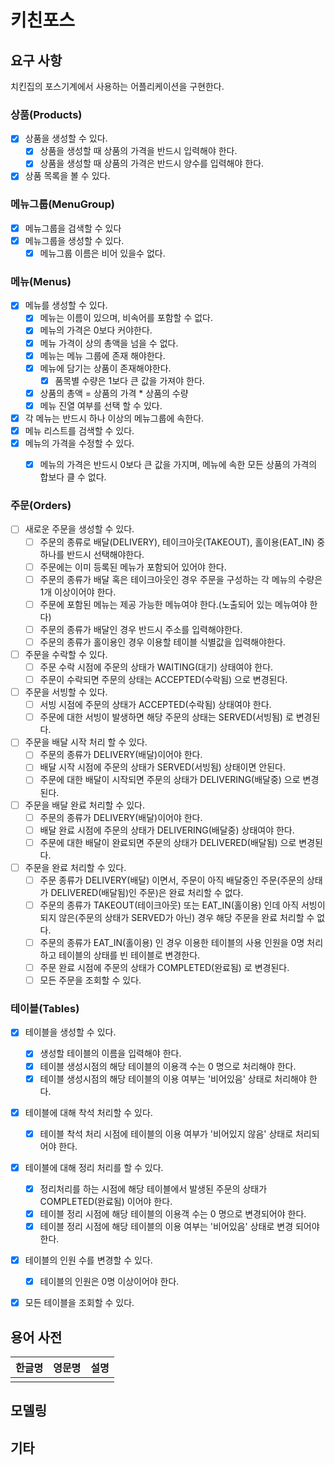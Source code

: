 # 키친포스

## 요구 사항

치킨집의 포스기계에서 사용하는 어플리케이션을 구현한다.

### 상품(Products)

- [x] 상품을 생성할 수 있다.
  - [x] 상품을 생성할 때 상품의 가격을 반드시 입력해야 한다.
  - [x] 상품을 생성할 때 상품의 가격은 반드시 양수를 입력해야 한다.
- [x] 상품 목록을 볼 수 있다.

### 메뉴그룹(MenuGroup)

- [x] 메뉴그룹을 검색할 수 있다
- [x] 메뉴그룹을 생성할 수 있다.
  - [x] 메뉴그룹 이름은 비어 있을수 없다. 

### 메뉴(Menus)

- [x] 메뉴를 생성할 수 있다.
  - [x] 메뉴는 이름이 있으며, 비속어를 포함할 수 없다.
  - [x] 메뉴의 가격은 0보다 커야한다.
  - [x] 메뉴 가격이 상의 총액을 넘을 수 없다.
  - [x] 메뉴는 메뉴 그룹에 존재 해야한다.
  - [x] 메뉴에 담기는 상품이 존재해야한다.
    -  [x] 품목별 수량은 1보다 큰 값을 가져야 한다.
  - [x] 상품의 총액 = 상품의 가격 * 상품의 수량
  - [x] 메뉴 진열 여부를 선택 할 수 있다.
- [x] 각 메뉴는 반드시 하나 이상의 메뉴그룹에 속한다.
- [x] 메뉴 리스트를 검색할 수 있다.
- [x] 메뉴의 가격을 수정할 수 있다.
  - [x] 메뉴의 가격은 반드시 0보다 큰 값을 가지며, 메뉴에 속한 모든 상품의 가격의 합보다 클 수 없다.


### 주문(Orders)

- [ ] 새로운 주문을 생성할 수 있다.
  - [ ] 주문의 종류로 배달(DELIVERY), 테이크아웃(TAKEOUT), 홀이용(EAT_IN) 중 하나를 반드시 선택해야한다.
  - [ ] 주문에는 이미 등록된 메뉴가 포함되어 있어야 한다.
  - [ ] 주문의 종류가 배달 혹은 테이크아웃인 경우 주문을 구성하는 각 메뉴의 수량은 1개 이상이어야 한다.   
  - [ ] 주문에 포함된 메뉴는 제공 가능한 메뉴여야 한다.(노출되어 있는 메뉴여야 한다)
  - [ ] 주문의 종류가 배달인 경우 반드시 주소를 입력해야한다.
  - [ ] 주문의 종류가 홀이용인 경우 이용할 테이블 식별값을 입력해야한다.
- [ ] 주문을 수락할 수 있다.
  - [ ] 주문 수락 시점에 주문의 상태가 WAITING(대기) 상태여야 한다.
  - [ ] 주문이 수락되면 주문의 상태는 ACCEPTED(수락됨) 으로 변경된다.
- [ ] 주문을 서빙할 수 있다.
  - [ ] 서빙 시점에 주문의 상태가 ACCEPTED(수락됨) 상태여야 한다.
  - [ ] 주문에 대한 서빙이 발생하면 해당 주문의 상태는 SERVED(서빙됨) 로 변경된다.
- [ ] 주문을 배달 시작 처리 할 수 있다.
  - [ ] 주문의 종류가 DELIVERY(배달)이어야 한다.
  - [ ] 배달 시작 시점에 주문의 상태가 SERVED(서빙됨) 상태이면 안된다.
  - [ ] 주문에 대한 배달이 시작되면 주문의 상태가 DELIVERING(배달중) 으로 변경된다.
- [ ] 주문을 배달 완료 처리할 수 있다.
  - [ ] 주문의 종류가 DELIVERY(배달)이어야 한다.
  - [ ] 배달 완료 시점에 주문의 상태가 DELIVERING(배달중) 상태여야 한다.
  - [ ] 주문에 대한 배달이 완료되면 주문의 상태가 DELIVERED(배달됨) 으로 변경된다.
- [ ] 주문을 완료 처리할 수 있다.
  - [ ] 주문 종류가 DELIVERY(배달) 이면서, 주문이 아직 배달중인 주문(주문의 상태가 DELIVERED(배달됨)인 주문)은 완료 처리할 수 없다.
  - [ ] 주문의 종류가 TAKEOUT(테이크아웃) 또는 EAT_IN(홀이용) 인데 아직 서빙이 되지 않은(주문의 상태가 SERVED가 아닌) 경우 해당 주문을 완료 처리할 수 없다.
  - [ ] 주문의 종류가 EAT_IN(홀이용) 인 경우 이용한 테이블의 사용 인원을 0명 처리하고 테이블의 상태를 빈 테이블로 변경한다.
  - [ ] 주문 완료 시점에 주문의 상태가 COMPLETED(완료됨) 로 변경된다.
  - [ ] 모든 주문을 조회할 수 있다.

### 테이블(Tables)

- [x] 테이블을 생성할 수 있다.
  - [x] 생성할 테이블의 이름을 입력해야 한다.
  - [x] 테이블 생성시점의 해당 테이블의 이용객 수는 0 명으로 처리해야 한다.
  - [x] 테이블 생성시점의 해당 테이블의 이용 여부는 '비어있음' 상태로 처리해야 한다.
- [x] 테이블에 대해 착석 처리할 수 있다.
  - [x] 테이블 착석 처리 시점에 테이블의 이용 여부가 '비어있지 않음' 상태로 처리되어야 한다.
- [x] 테이블에 대해 정리 처리를 할 수 있다.
  - [x] 정리처리를 하는 시점에 해당 테이블에서 발생된 주문의 상태가 COMPLETED(완료됨) 이어야 한다.
  - [x] 테이블 정리 시점에 해당 테이블의 이용객 수는 0 명으로 변경되어야 한다.
  - [x] 테이블 정리 시점에 해당 테이블의 이용 여부는 '비어있음' 상태로 변경 되어야 한다.
- [x] 테이블의 인원 수를 변경할 수 있다.
  - [x] 테이블의 인원은 0명 이상이어야 한다.
- [x] 모든 테이블을 조회할 수 있다.


## 용어 사전

| 한글명 | 영문명 | 설명 |
| --- | --- | --- |
|  |  |  |

## 모델링

## 기타

